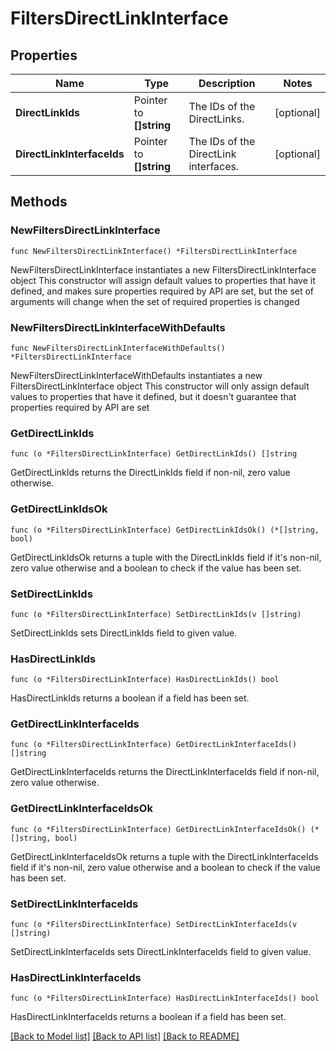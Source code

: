 # FiltersDirectLinkInterface

## Properties

Name | Type | Description | Notes
------------ | ------------- | ------------- | -------------
**DirectLinkIds** | Pointer to **[]string** | The IDs of the DirectLinks. | [optional] 
**DirectLinkInterfaceIds** | Pointer to **[]string** | The IDs of the DirectLink interfaces. | [optional] 

## Methods

### NewFiltersDirectLinkInterface

`func NewFiltersDirectLinkInterface() *FiltersDirectLinkInterface`

NewFiltersDirectLinkInterface instantiates a new FiltersDirectLinkInterface object
This constructor will assign default values to properties that have it defined,
and makes sure properties required by API are set, but the set of arguments
will change when the set of required properties is changed

### NewFiltersDirectLinkInterfaceWithDefaults

`func NewFiltersDirectLinkInterfaceWithDefaults() *FiltersDirectLinkInterface`

NewFiltersDirectLinkInterfaceWithDefaults instantiates a new FiltersDirectLinkInterface object
This constructor will only assign default values to properties that have it defined,
but it doesn't guarantee that properties required by API are set

### GetDirectLinkIds

`func (o *FiltersDirectLinkInterface) GetDirectLinkIds() []string`

GetDirectLinkIds returns the DirectLinkIds field if non-nil, zero value otherwise.

### GetDirectLinkIdsOk

`func (o *FiltersDirectLinkInterface) GetDirectLinkIdsOk() (*[]string, bool)`

GetDirectLinkIdsOk returns a tuple with the DirectLinkIds field if it's non-nil, zero value otherwise
and a boolean to check if the value has been set.

### SetDirectLinkIds

`func (o *FiltersDirectLinkInterface) SetDirectLinkIds(v []string)`

SetDirectLinkIds sets DirectLinkIds field to given value.

### HasDirectLinkIds

`func (o *FiltersDirectLinkInterface) HasDirectLinkIds() bool`

HasDirectLinkIds returns a boolean if a field has been set.

### GetDirectLinkInterfaceIds

`func (o *FiltersDirectLinkInterface) GetDirectLinkInterfaceIds() []string`

GetDirectLinkInterfaceIds returns the DirectLinkInterfaceIds field if non-nil, zero value otherwise.

### GetDirectLinkInterfaceIdsOk

`func (o *FiltersDirectLinkInterface) GetDirectLinkInterfaceIdsOk() (*[]string, bool)`

GetDirectLinkInterfaceIdsOk returns a tuple with the DirectLinkInterfaceIds field if it's non-nil, zero value otherwise
and a boolean to check if the value has been set.

### SetDirectLinkInterfaceIds

`func (o *FiltersDirectLinkInterface) SetDirectLinkInterfaceIds(v []string)`

SetDirectLinkInterfaceIds sets DirectLinkInterfaceIds field to given value.

### HasDirectLinkInterfaceIds

`func (o *FiltersDirectLinkInterface) HasDirectLinkInterfaceIds() bool`

HasDirectLinkInterfaceIds returns a boolean if a field has been set.


[[Back to Model list]](../README.md#documentation-for-models) [[Back to API list]](../README.md#documentation-for-api-endpoints) [[Back to README]](../README.md)


